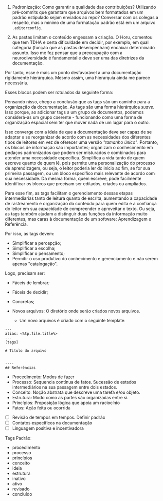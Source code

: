 1. Padronização: Como garantir a qualidade das contribuições? Utilizando pré-commits que garantam que arquivos bem formatados em um padrão estipulado sejam enviados ao repo? Conversar com os colegas a respeito, mas o mínimo de uma formatação padrão está em um arquivo `.editorconfig`.

2. As pastas limitam o conteúdo engessam a criação. O Horu, comentou que tem TDHA e certa dificuldade em decidir, por exemplo, em qual categoria (função que as pastas desempenham) encaixar determinado assunto. Isso me fez pensar que a preocupação com a  neurodiversidade é fundamental  e deve ser uma das diretrizes da documentação.

Por tanto, esse é mais um ponto desfavorável a uma documentação rigidamente hierárquica. Mesmo assim, uma hierarquia ainda me parece necessária. 

Esses blocos podem ser rotulados da seguinte forma:

Pensando nisso, chego a conclusão que as tags são um caminho para a organização da documentação. As tags são uma forma hierárquica _suave_. Isso porque, ao adicionar tags a um grupo de documentos, podemos considerá-as um grupo coerente - funcionando como uma forma de organização espacial sem ter que mover nada de um lugar para o outro.

Isso converge com a ideia de que a documentação deve ser capaz de se adaptar e se reorganizar de acordo com as necessidades dos diferentes tipos de leitores em vez de oferecer uma versão _"tamanho único"_. Portanto,  os blocos de informação são importantes;  organizam o conhecimento em pedaços padronizados que podem ser misturados e combinados para atender uma necessidade específica. Simplifica a vida tanto de quem escreve quanto de quem lê, pois permite uma personalização do processo de aprendizagem, ou seja, o leitor poderia ler do inicio ao fim, se for sua primeira passagem, ou um bloco específico mais relevante de acordo com sua necessidade. Da mesma forma, quem escreve, pode facilmente identificar os blocos que precisam ser editados, criados ou ampliados. 

Para esse fim, as tags facilitam o gerenciamento dessas etapas intermediarias tanto de leitura quanto de escrita, aumentando a capacidade de rastreamento e organização do conteúdo para quem edita e a confiança do leitor em sua capacidade de compreender e aproveitar o texto. Ou seja, as tags também ajudam a distinguir duas funções da informação muito diferentes, mas caras à documentação de um software: Aprendizagem e Referência.

Por isso, as tags devem:
- Simplificar a percepção;
- Simplificar a escolha;
- Simplificar o pensamento;
- Permitir o uso produtivo do conhecimento e gerenciamento e não serem apenas "catalogação".

Logo, precisam ser:
- Fáceis de lembrar;
- Fáceis de decidir;
- Concretas;

- Novos arquivos: O diretório onde serão criados novos arquivos.
	- Um novo arquivos é criado com o seguinte template:
```
---
alias: <%tp.file.title%>
---
[tags]

# Titulo do arquivo 


----
## Referências

```

- Procedimento: Modos de fazer
- Processo: Sequencia contínua de fatos. Sucessão de estados intermediários na sua passagem entre dois estados.
- Conceito: Noção abstrata que descreve uma tarefa e/ou objeto.
- Estrutura: Modo como as partes são organizadas entre si.
- Princípios: Proposição lógica que apoia um raciocínio
- Fatos: Ação feita ou ocorrida 


- [ ] Revisão de tempos em tempos. Definir padrão 
- [ ] Contatos específicos na documentação
- [ ] Linguagem positiva e incentivadora 

Tags Padrão:

- procedimento
- processo
- princípios
- conceito
- ideia
- estrutura
- inativo
- ativo
- revisado
- concluído 



